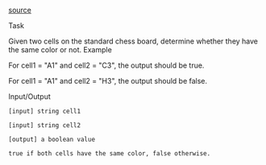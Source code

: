[source](https://www.codewars.com/kata/5894134c8afa3618c9000146)

Task

Given two cells on the standard chess board, determine whether they have the same color or not.
Example

For cell1 = "A1" and cell2 = "C3", the output should be true.

For cell1 = "A1" and cell2 = "H3", the output should be false.

Input/Output

    [input] string cell1

    [input] string cell2

    [output] a boolean value

    true if both cells have the same color, false otherwise.